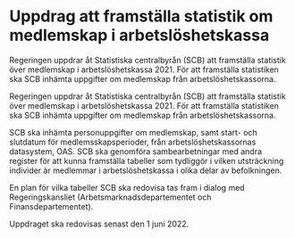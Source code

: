 # Uppdrag att framställa statistik om medlemskap i arbetslöshetskassa

Regeringen uppdrar åt Statistiska centralbyrån (SCB) att framställa statistik över medlemskap i arbetslöshetskassa 2021. För att framställa statistiken ska SCB inhämta uppgifter om medlemskap från arbetslöshetskassorna.

Regeringen uppdrar åt Statistiska centralbyrån (SCB) att framställa statistik över medlemskap i arbetslöshetskassa 2021. För att framställa statistiken ska SCB inhämta uppgifter om medlemskap från arbetslöshetskassorna.

SCB ska inhämta personuppgifter om medlemskap, samt start- och slutdatum för medlemsskapsperioder, från arbetslöshetskassornas datasystem, OAS. SCB ska genomföra sambearbetningar med andra register för att kunna framställa tabeller som tydliggör i vilken utsträckning individer är medlemmar i arbetslöshetskassa i olika delar av befolkningen.

En plan för vilka tabeller SCB ska redovisa tas fram i dialog med Regeringskansliet (Arbetsmarknadsdepartementet och Finansdepartementet).

Uppdraget ska redovisas senast den 1 juni 2022.
